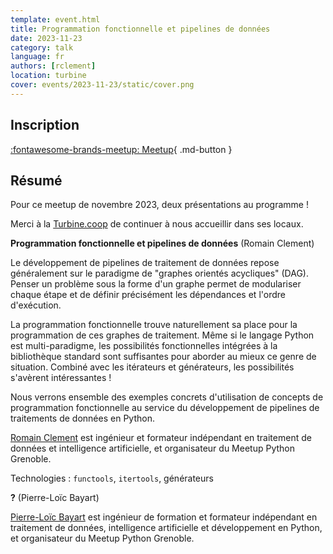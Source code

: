 ```yaml
---
template: event.html
title: Programmation fonctionnelle et pipelines de données
date: 2023-11-23
category: talk
language: fr
authors: [rclement]
location: turbine
cover: events/2023-11-23/static/cover.png
---
```


## Inscription

[:fontawesome-brands-meetup: Meetup](https://www.meetup.com/fr-FR/groupe-dutilisateurs-python-grenoble/events/297243727/){ .md-button }

## Résumé

Pour ce meetup de novembre 2023, deux présentations au programme !

Merci à la [Turbine.coop](https://turbine.coop/) de continuer à nous accueillir dans ses locaux.

**Programmation fonctionnelle et pipelines de données** (Romain Clement)

Le développement de pipelines de traitement de données repose généralement sur le paradigme de "graphes orientés acycliques" (DAG). Penser un problème sous la forme d'un graphe permet de modulariser chaque étape et de définir précisément les dépendances et l'ordre d'exécution.

La programmation fonctionnelle trouve naturellement sa place pour la programmation de ces graphes de traitement. Même si le langage Python est multi-paradigme, les possibilités fonctionnelles intégrées à la bibliothèque standard sont suffisantes pour aborder au mieux ce genre de situation. Combiné avec les itérateurs et générateurs, les possibilités s'avèrent intéressantes !

Nous verrons ensemble des exemples concrets d'utilisation de concepts de programmation fonctionnelle au service du développement de pipelines de traitements de données en Python.

[Romain Clement](https://www.linkedin.com/in/romainclement/) est ingénieur et formateur indépendant en traitement de données et intelligence artificielle, et organisateur du Meetup Python Grenoble.

Technologies : `functools`, `itertools`, générateurs

**?** (Pierre-Loïc Bayart)

[Pierre-Loïc Bayart](https://www.linkedin.com/in/pierreloicbayart/) est ingénieur de formation et formateur indépendant en traitement de données, intelligence artificielle et développement en Python, et organisateur du Meetup Python Grenoble.

